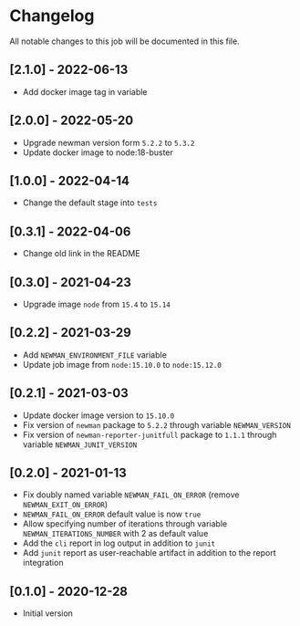 # Changelog
All notable changes to this job will be documented in this file.

## [2.1.0] - 2022-06-13
* Add docker image tag in variable 
## [2.0.0] - 2022-05-20
* Upgrade newman version form `5.2.2` to `5.3.2`
* Update docker image to node:18-buster

## [1.0.0] - 2022-04-14
* Change the default stage into `tests`

## [0.3.1] - 2022-04-06
* Change old link in the README

## [0.3.0] - 2021-04-23
* Upgrade image `node` from `15.4` to `15.14`

## [0.2.2] - 2021-03-29
* Add `NEWMAN_ENVIRONMENT_FILE` variable
* Update job image from `node:15.10.0` to `node:15.12.0`

## [0.2.1] - 2021-03-03
* Update docker image version to `15.10.0`
* Fix version of `newman` package to `5.2.2` through variable `NEWMAN_VERSION`
* Fix version of `newman-reporter-junitfull` package to `1.1.1` through variable `NEWMAN_JUNIT_VERSION`

## [0.2.0] - 2021-01-13
* Fix doubly named variable `NEWMAN_FAIL_ON_ERROR` (remove `NEWMAN_EXIT_ON_ERROR`)
* `NEWMAN_FAIL_ON_ERROR` default value is now `true`
* Allow specifying number of iterations through variable `NEWMAN_ITERATIONS_NUMBER` with 2 as default value
* Add the `cli` report in log output in addition to `junit`
* Add `junit` report as user-reachable artifact in addition to the report integration

## [0.1.0] - 2020-12-28
* Initial version